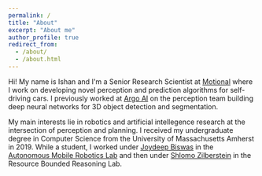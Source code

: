 ```yaml
---
permalink: /
title: "About"
excerpt: "About me"
author_profile: true
redirect_from:
  - /about/
  - /about.html
---
```


Hi! My name is Ishan and I'm a Senior Research Scientist at [Motional](https://www.motional.com) where I work on developing novel perception and prediction algorithms for self-driving cars. I previously worked at [Argo AI](https://www.argo.ai) on the perception team building deep neural networks for 3D object detection and segmentation.

My main interests lie in robotics and artificial intellegence research at the intersection of perception and planning. I received my undergraduate degree in Computer Science from the University of Massachusetts Amherst in 2019. While a student, I worked under [Joydeep Biswas](https://www.joydeepb.com/) in the [Autonomous Mobile Robotics Lab](https://amrl.cs.umass.edu/) and then under [Shlomo Zilberstein](https://groups.cs.umass.edu/shlomo/) in the Resource Bounded Reasoning Lab.
